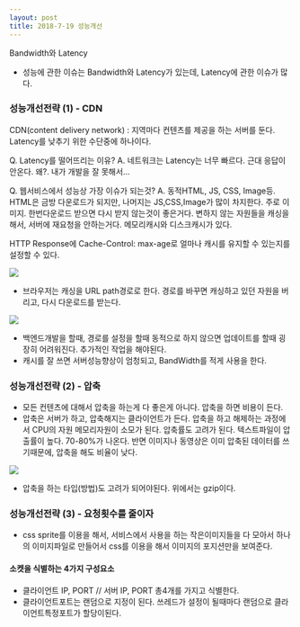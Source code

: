 ```yaml
---
layout: post
title: 2018-7-19 성능개선
---
```


Bandwidth와 Latency

- 성능에 관한 이슈는 Bandwidth와 Latency가 있는데, Latency에 관한 이슈가 많다.


### 성능개선전략 (1) - CDN
CDN(content delivery network) : 지역마다 컨텐츠를 제공을 하는 서버를 둔다. Latency를 낮추기 위한 수단중에 하나이다.

Q. Latency를 떨어뜨리는 이유?
A. 네트워크는 Latency는 너무 빠르다.  근대 응답이 안온다. 왜?. 내가 개발을 잘 못해서...

Q. 웹서비스에서 성능상 가장 이슈가 되는것?
A. 동적HTML, JS, CSS, Image등. HTML은 금방 다운로드가 되지만, 나머지는 JS,CSS,Image가 많이 차지한다. 주로 이미지. 한번다운로드 받으면 다시 받지 않는것이 좋은거다. 변하지 않는 자원들을 캐싱을 해서, 서버에 재요청을 안하는거다. 메모리캐시와 디스크캐시가 있다.

HTTP Response에 Cache-Control: max-age로 얼마나 캐시를 유지할 수 있는지를 설정할 수 있다.


![](https://github.com/jaeyeon93/jaeyeon93.github.io/blob/master/images/httpCaching.png?raw=true)

- 브라우저는 캐싱을 URL path경로로 한다. 경로를 바꾸면 캐싱하고 있던 자원을 버리고, 다시 다운로드를 받는다.

![](https://github.com/jaeyeon93/jaeyeon93.github.io/blob/master/images/httpRequest.png?raw=true)

- 백엔드개발을 할때, 경로를 설정을 할때 동적으로 하지 않으면 업데이트를 할때 굉장히 어려워진다. 추가적인 작업을 해야된다.
- 캐시를 잘 쓰면 서버성능향상이 엄청되고, BandWidth를 적게 사용을 한다.

### 성능개선전략 (2) - 압축

- 모든 컨텐츠에 대해서 압축을 하는게 다 좋은게 아니다. 압축을 하면 비용이 든다.
- 압축은 서버가 하고, 압축해지는 클라이언트가 든다. 압축을 하고 해제하는 과정에서 CPU의 자원 메모리자원이 소모가 된다. 압축률도 고려가 된다. 텍스트파일이 압출률이 높다. 70-80%가 나온다. 반면 이미지나 동영상은 이미 압축된 데이터를 쓰기때문에, 압축을 해도 비율이 낮다.

![](https://github.com/jaeyeon93/jaeyeon93.github.io/blob/master/images/httpCompressor.png?raw=true)

- 압축을 하는 타입(방법)도 고려가 되어야된다. 위에서는 gzip이다.

### 성능개선전략 (3) - 요청횟수를 줄이자

- css sprite를 이용을 해서, 서비스에서 사용을 하는 작은이미지들을 다 모아서 하나의 이미지파일로 만들어서 css를 이용을 해서 이미지의 포지션만을 보여준다.


#### 소켓을 식별하는 4가지 구성요소
- 클라이언트 IP, PORT // 서버 IP, PORT 총4개를 가지고 식별한다.
- 클라이언트포트는 랜덤으로 지정이 된다. 쓰레드가 설정이 될때마다 랜덤으로 클라이언트특정포트가 할당이된다.
